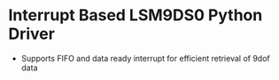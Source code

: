 # Interrupt Based LSM9DS0 Python Driver 
- Supports FIFO and data ready interrupt for efficient retrieval of 9dof data 